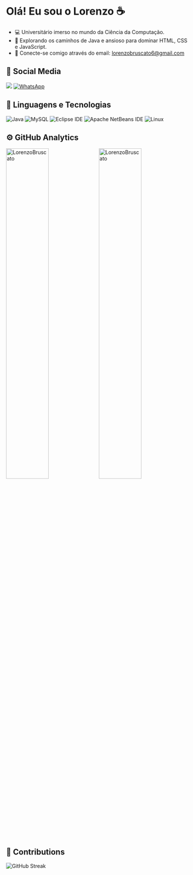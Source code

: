 #  Olá! Eu sou o Lorenzo ☕

- 💻 Universitário imerso no mundo da Ciência da Computação.
- 🚀 Explorando os caminhos de Java e ansioso para dominar HTML, CSS e JavaScript.
- 📧 Conecte-se comigo através do email: lorenzobruscato6@gmail.com

## 🔗 Social Media

[<img src="https://img.shields.io/badge/LinkedIn-0077B5?style=for-the-badge&logo=linkedin&logoColor=white">](https://www.linkedin.com/in/lorenzo-bruscato-56b074324/)
[![WhatsApp](https://img.shields.io/badge/WhatsApp-25D366?style=for-the-badge&logo=whatsapp&logoColor=white)](https://api.whatsapp.com/send?phone=5548998599369)

## 🤖 Linguagens e Tecnologias

![Java](https://img.shields.io/badge/Java-ED8B00?style=for-the-badge&logo=java&logoColor=white)
![MySQL](https://img.shields.io/badge/MySQL-4479A1?style=for-the-badge&logo=mysql&logoColor=white)
![Eclipse IDE](https://img.shields.io/badge/Eclipse%20IDE-2C2255.svg?style=for-the-badge&logo=Eclipse-IDE&logoColor=white)
![Apache NetBeans IDE](https://img.shields.io/badge/Apache%20NetBeans%20IDE-1B6AC6.svg?style=for-the-badge&logo=Apache-NetBeans-IDE&logoColor=white)
![Linux](https://img.shields.io/badge/Linux-FCC624.svg?style=for-the-badge&logo=Linux&logoColor=black)

## ⚙️ GitHub Analytics

<p>
  <img align="left" width="48%" src="https://github-readme-stats.vercel.app/api?username=LorenzoBruscato&show_icons=true&locale=en&theme=dracula&hide_border=true" alt="LorenzoBruscato" />
  &nbsp;
  <img align="rigth" width="48%" src="https://github-readme-stats.vercel.app/api/top-langs?username=LorenzoBruscato&show_icons=true&locale=en&theme=dracula&hide_border=true" alt="LorenzoBruscato" />
</p>

## 🌟 Contributions
![GitHub Streak](https://github-readme-streak-stats.herokuapp.com?user=LorenzoBruscato&theme=blood-dark&hide_border=true&mode=weekly)

